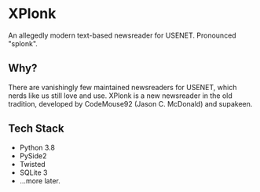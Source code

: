 # XPlonk

An allegedly modern text-based newsreader for USENET. Pronounced "splonk".

## Why?

There are vanishingly few maintained newsreaders for USENET, which nerds like us still love and use. XPlonk is a new newsreader in the old tradition, developed by CodeMouse92 (Jason C. McDonald) and supakeen.

## Tech Stack

* Python 3.8
* PySide2
* Twisted
* SQLite 3
* ...more later.
